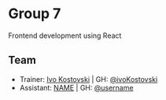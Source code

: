 # Group 7

Frontend development using React

## Team

- Trainer: [Ivo Kostovski](mailto:ivo@kostovski.dev) | GH: [@ivoKostovski](https://github.com/ivoKostovski)
- Assistant: [NAME](mailto:mail) | GH: [@username](https://github.com/<>)
